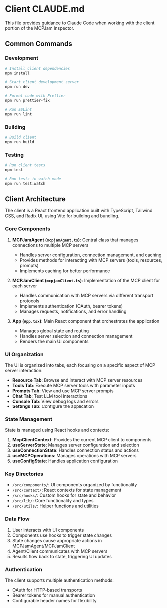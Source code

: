 # Client CLAUDE.md

This file provides guidance to Claude Code when working with the client portion of the MCPJam Inspector.

## Common Commands

### Development

```bash
# Install client dependencies
npm install

# Start client development server
npm run dev

# Format code with Prettier
npm run prettier-fix

# Run ESLint
npm run lint
```

### Building

```bash
# Build client
npm run build
```

### Testing

```bash
# Run client tests
npm test

# Run tests in watch mode
npm run test:watch
```

## Client Architecture

The client is a React frontend application built with TypeScript, Tailwind CSS, and Radix UI, using Vite for building and bundling.

### Core Components

1. **MCPJamAgent (`mcpjamAgent.ts`)**: Central class that manages connections to multiple MCP servers
   - Handles server configuration, connection management, and caching
   - Provides methods for interacting with MCP servers (tools, resources, prompts)
   - Implements caching for better performance

2. **MCPJamClient (`mcpjamClient.ts`)**: Implementation of the MCP client for each server
   - Handles communication with MCP servers via different transport protocols
   - Implements authentication (OAuth, bearer tokens)
   - Manages requests, notifications, and error handling

3. **App (`App.tsx`)**: Main React component that orchestrates the application
   - Manages global state and routing
   - Handles server selection and connection management
   - Renders the main UI components

### UI Organization

The UI is organized into tabs, each focusing on a specific aspect of MCP server interaction:

- **Resource Tab**: Browse and interact with MCP server resources
- **Tools Tab**: Execute MCP server tools with parameter inputs
- **Prompts Tab**: View and use MCP server prompts
- **Chat Tab**: Test LLM tool interactions
- **Console Tab**: View debug logs and errors
- **Settings Tab**: Configure the application

### State Management

State is managed using React hooks and contexts:

1. **McpClientContext**: Provides the current MCP client to components
2. **useServerState**: Manages server configuration and selection
3. **useConnectionState**: Handles connection status and actions
4. **useMCPOperations**: Manages operations with MCP servers
5. **useConfigState**: Handles application configuration

### Key Directories

- `/src/components/`: UI components organized by functionality
- `/src/context/`: React contexts for state management
- `/src/hooks/`: Custom hooks for state and behavior
- `/src/lib/`: Core functionality and types
- `/src/utils/`: Helper functions and utilities

### Data Flow

1. User interacts with UI components
2. Components use hooks to trigger state changes
3. State changes cause appropriate actions in MCPJamAgent/MCPJamClient
4. Agent/Client communicates with MCP servers
5. Results flow back to state, triggering UI updates

### Authentication

The client supports multiple authentication methods:

- OAuth for HTTP-based transports
- Bearer tokens for manual authentication
- Configurable header names for flexibility
